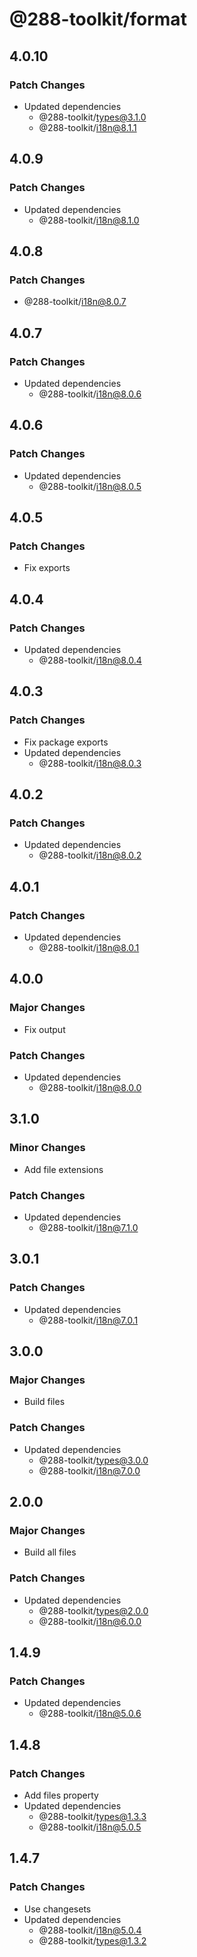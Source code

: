 # @288-toolkit/format

## 4.0.10

### Patch Changes

- Updated dependencies
  - @288-toolkit/types@3.1.0
  - @288-toolkit/i18n@8.1.1

## 4.0.9

### Patch Changes

- Updated dependencies
  - @288-toolkit/i18n@8.1.0

## 4.0.8

### Patch Changes

- @288-toolkit/i18n@8.0.7

## 4.0.7

### Patch Changes

- Updated dependencies
  - @288-toolkit/i18n@8.0.6

## 4.0.6

### Patch Changes

- Updated dependencies
  - @288-toolkit/i18n@8.0.5

## 4.0.5

### Patch Changes

- Fix exports

## 4.0.4

### Patch Changes

- Updated dependencies
  - @288-toolkit/i18n@8.0.4

## 4.0.3

### Patch Changes

- Fix package exports
- Updated dependencies
  - @288-toolkit/i18n@8.0.3

## 4.0.2

### Patch Changes

- Updated dependencies
  - @288-toolkit/i18n@8.0.2

## 4.0.1

### Patch Changes

- Updated dependencies
  - @288-toolkit/i18n@8.0.1

## 4.0.0

### Major Changes

- Fix output

### Patch Changes

- Updated dependencies
  - @288-toolkit/i18n@8.0.0

## 3.1.0

### Minor Changes

- Add file extensions

### Patch Changes

- Updated dependencies
  - @288-toolkit/i18n@7.1.0

## 3.0.1

### Patch Changes

- Updated dependencies
  - @288-toolkit/i18n@7.0.1

## 3.0.0

### Major Changes

- Build files

### Patch Changes

- Updated dependencies
  - @288-toolkit/types@3.0.0
  - @288-toolkit/i18n@7.0.0

## 2.0.0

### Major Changes

- Build all files

### Patch Changes

- Updated dependencies
  - @288-toolkit/types@2.0.0
  - @288-toolkit/i18n@6.0.0

## 1.4.9

### Patch Changes

- Updated dependencies
  - @288-toolkit/i18n@5.0.6

## 1.4.8

### Patch Changes

- Add files property
- Updated dependencies
  - @288-toolkit/types@1.3.3
  - @288-toolkit/i18n@5.0.5

## 1.4.7

### Patch Changes

- Use changesets
- Updated dependencies
  - @288-toolkit/i18n@5.0.4
  - @288-toolkit/types@1.3.2
